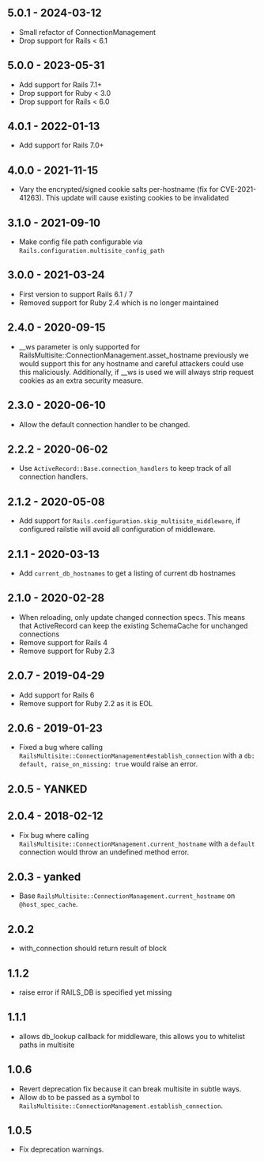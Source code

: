 ## 5.0.1 - 2024-03-12

 * Small refactor of ConnectionManagement
 * Drop support for Rails < 6.1

## 5.0.0 - 2023-05-31

 * Add support for Rails 7.1+
 * Drop support for Ruby < 3.0
 * Drop support for Rails < 6.0

## 4.0.1 - 2022-01-13

 * Add support for Rails 7.0+

## 4.0.0 - 2021-11-15

 * Vary the encrypted/signed cookie salts per-hostname (fix for CVE-2021-41263). This update will
   cause existing cookies to be invalidated

## 3.1.0 - 2021-09-10

 * Make config file path configurable via `Rails.configuration.multisite_config_path`

## 3.0.0 - 2021-03-24

 * First version to support Rails 6.1 / 7
 * Removed support for Ruby 2.4 which is no longer maintained

## 2.4.0 - 2020-09-15

 * __ws parameter is only supported for RailsMultisite::ConnectionManagement.asset_hostname
   previously we would support this for any hostname and careful attackers could use this
   maliciously. Additionally, if __ws is used we will always strip request cookies as an
   extra security measure.

## 2.3.0 - 2020-06-10

 * Allow the default connection handler to be changed.

## 2.2.2 - 2020-06-02

 * Use `ActiveRecord::Base.connection_handlers` to keep track of all connection handlers.

## 2.1.2 - 2020-05-08

 * Add support for `Rails.configuration.skip_multisite_middleware`, if configured railstie will avoid
 all configuration of middleware.

## 2.1.1 - 2020-03-13

 * Add `current_db_hostnames` to get a listing of current db hostnames

## 2.1.0 - 2020-02-28

 * When reloading, only update changed connection specs. This means that ActiveRecord can keep the existing SchemaCache for unchanged connections
 * Remove support for Rails 4
 * Remove support for Ruby 2.3

## 2.0.7 - 2019-04-29

 * Add support for Rails 6
 * Remove support for Ruby 2.2 as it is EOL

## 2.0.6 - 2019-01-23

  * Fixed a bug where calling `RailsMultisite::ConnectionManagement#establish_connection`
    with a `db: default, raise_on_missing: true` would raise an error.

## 2.0.5 - YANKED

## 2.0.4 - 2018-02-12

  * Fix bug where calling `RailsMultisite::ConnectionManagement.current_hostname`
    with a `default` connection would throw an undefined method error.

## 2.0.3 - yanked

  * Base `RailsMultisite::ConnectionManagement.current_hostname` on `@host_spec_cache`.

## 2.0.2

  * with_connection should return result of block

## 1.1.2

  * raise error if RAILS_DB is specified yet missing

## 1.1.1

  * allows db_lookup callback for middleware, this allows you to whitelist paths in multisite

## 1.0.6

  * Revert deprecation fix because it can break multisite in subtle ways.
  * Allow `db` to be passed as a symbol to `RailsMultisite::ConnectionManagement.establish_connection`.

## 1.0.5

  * Fix deprecation warnings.
